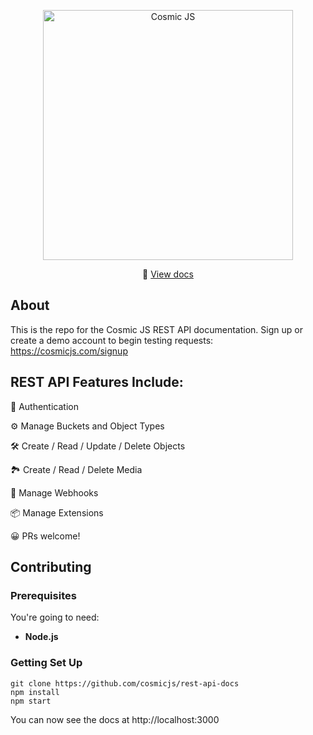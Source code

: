 <p align="center">
  <a href="https://cosmicjs.com"><img src="https://cosmic-s3.imgix.net/e18557d0-f3fc-11e7-b948-afa0abf2fc70-cosmicjs-logo.png?w=900" alt="Cosmic JS" width="400"></a>
</p>
<p align="center">
  📖 <a href="https://cosmicjs.github.io/rest-api-docs/">View docs</a>
</p>

## About

This is the repo for the Cosmic JS REST API documentation.  Sign up or create a demo account to begin testing requests: https://cosmicjs.com/signup

## REST API Features Include:
🔐 Authentication

⚙️ Manage Buckets and Object Types

🛠 Create / Read / Update / Delete Objects

🏞 Create / Read / Delete Media

🔁 Manage Webhooks

📦 Manage Extensions


😀 PRs welcome!


## Contributing


### Prerequisites

You're going to need:

 - **Node.js**

### Getting Set Up

```shell
git clone https://github.com/cosmicjs/rest-api-docs
npm install
npm start
```

You can now see the docs at http://localhost:3000
